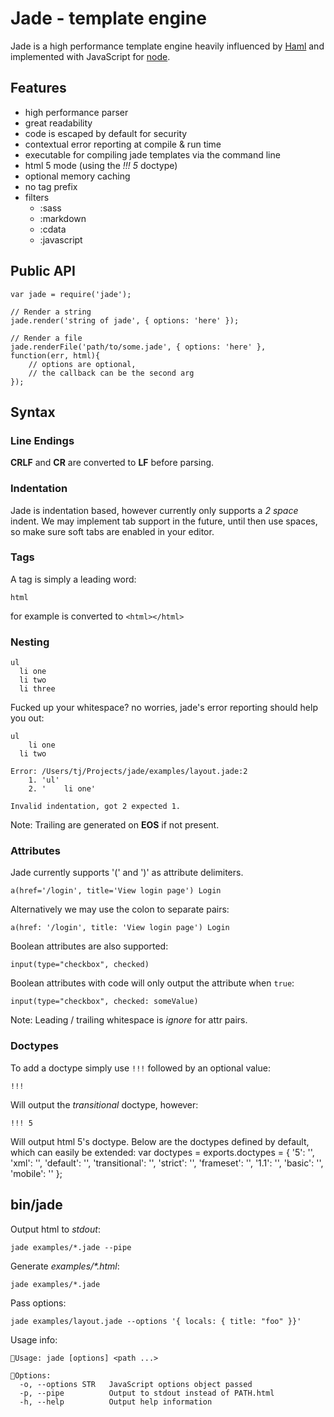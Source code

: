 
# Jade - template engine

 Jade is a high performance template engine heavily influenced by [Haml](http://haml-lang.com)
 and implemented with JavaScript for [node](http://nodejs.org).

## Features

  - high performance parser
  - great readability
  - code is escaped by default for security
  - contextual error reporting at compile &amp; run time
  - executable for compiling jade templates via the command line
  - html 5 mode (using the _!!! 5_ doctype)
  - optional memory caching
  - no tag prefix
  - filters
    - :sass
    - :markdown
    - :cdata
    - :javascript

## Public API

    var jade = require('jade');

    // Render a string
    jade.render('string of jade', { options: 'here' });

    // Render a file
    jade.renderFile('path/to/some.jade', { options: 'here' }, function(err, html){
	    // options are optional,
	    // the callback can be the second arg
    });

## Syntax

### Line Endings

**CRLF** and **CR** are converted to **LF** before parsing.

### Indentation

Jade is indentation based, however currently only supports a _2 space_ indent.
We may implement tab support in the future, until then use spaces, so make sure soft
tabs are enabled in your editor.

### Tags

A tag is simply a leading word:

    html

for example is converted to `<html></html>`

### Nesting

    ul
      li one
      li two
      li three

Fucked up your whitespace? no worries, jade's error reporting should help you out:

    ul
        li one
      li two

    Error: /Users/tj/Projects/jade/examples/layout.jade:2
	    1. 'ul'
	    2. '    li one'

	Invalid indentation, got 2 expected 1.

Note: Trailing are generated on **EOS** if not present.

### Attributes

Jade currently supports '(' and ')' as attribute delimiters.

    a(href='/login', title='View login page') Login

Alternatively we may use the colon to separate pairs:

    a(href: '/login', title: 'View login page') Login

Boolean attributes are also supported:

    input(type="checkbox", checked)

Boolean attributes with code will only output the attribute when `true`:

	input(type="checkbox", checked: someValue)
    
Note: Leading / trailing whitespace is _ignore_ for attr pairs.

### Doctypes

To add a doctype simply use `!!!` followed by an optional value:

    !!!

Will output the _transitional_ doctype, however:

    !!! 5

Will output html 5's doctype. Below are the doctypes
defined by default, which can easily be extended:
    var doctypes = exports.doctypes = {
	    '5': '<!DOCTYPE html>',
	    'xml': '<?xml version="1.0" encoding="utf-8" ?>',
	    'default': '<!DOCTYPE html PUBLIC "-//W3C//DTD XHTML 1.0 Transitional//EN" "http://www.w3.org/TR/xhtml1/DTD/xhtml1-transitional.dtd">',
	    'transitional': '<!DOCTYPE html PUBLIC "-//W3C//DTD XHTML 1.0 Transitional//EN" "http://www.w3.org/TR/xhtml1/DTD/xhtml1-transitional.dtd">',
	    'strict': '<!DOCTYPE html PUBLIC "-//W3C//DTD XHTML 1.0 Strict//EN" "http://www.w3.org/TR/xhtml1/DTD/xhtml1-strict.dtd">',
	    'frameset': '<!DOCTYPE html PUBLIC "-//W3C//DTD XHTML 1.0 Frameset//EN" "http://www.w3.org/TR/xhtml1/DTD/xhtml1-frameset.dtd">',
	    '1.1': '<!DOCTYPE html PUBLIC "-//W3C//DTD XHTML 1.1//EN" "http://www.w3.org/TR/xhtml11/DTD/xhtml11.dtd">',
	    'basic': '<!DOCTYPE html PUBLIC "-//W3C//DTD XHTML Basic 1.1//EN" "http://www.w3.org/TR/xhtml-basic/xhtml-basic11.dtd">',
	    'mobile': '<!DOCTYPE html PUBLIC "-//WAPFORUM//DTD XHTML Mobile 1.2//EN" "http://www.openmobilealliance.org/tech/DTD/xhtml-mobile12.dtd">'
	};

## bin/jade

Output html to _stdout_:

    jade examples/*.jade --pipe

Generate _examples/*.html_:

    jade examples/*.jade

Pass options:

    jade examples/layout.jade --options '{ locals: { title: "foo" }}'

Usage info:

	Usage: jade [options] <path ...>

	Options:
	  -o, --options STR   JavaScript options object passed
	  -p, --pipe          Output to stdout instead of PATH.html
	  -h, --help          Output help information

